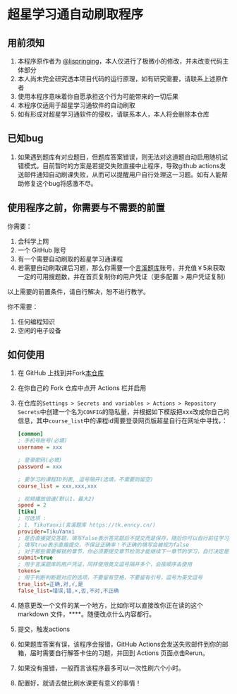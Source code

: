 # 超星学习通自动刷取程序

## 用前须知

1. 本程序原作者为 [@lispringing](https://github.com/lispringing)，本人仅进行了极微小的修改，并未改变代码主体部分
2. 本人尚未完全研究透本项目代码的运行原理，如有研究需要，请联系上述原作者
3. 使用本程序意味着你自愿承担这个行为可能带来的一切后果
4. 本程序仅适用于超星学习通软件的自动刷取
5. 如有形成对超星学习通软件的侵权，请联系本人，本人将会删除本仓库

## 已知bug

1. 如果遇到题库有对应题目，但题库答案错误，则无法对这道题自动启用随机试错模式。目前暂时的方案是若提交失败直接中止程序，导致github actions发送邮件通知自动刷课失败，从而可以提醒用户自行处理这一习题。如有人能帮助修复这个bug将感激不尽。

## 使用程序之前，你需要与不需要的前置

你需要：

1. 会科学上网
2. 一个 GitHub 账号
3. 有一个需要自动刷取的超星学习通课程
4. 若需要自动刷取课后习题，那么你需要一个[言溪题库](https://tk.enncy.cn/)账号，并充值￥5来获取一定的可用搜题数，并在首页复制你的用户凭证（更多配置 > 用户凭证复制）

以上需要的前置条件，请自行解决，恕不进行教学。

你不需要：

1. 任何编程知识
2. 空闲的电子设备

## 如何使用

1. 在 GitHub 上找到并Fork[本仓库](https://github.com/andyzhouty/SuperStar)
2. 在你自己的 Fork 仓库中点开 Actions 栏并启用
3. 在仓库的`Settings > Secrets and variables > Actions > Repository Secrets`中创建一个名为`CONFIG`的隐私量，并根据如下模版把xxx改成你自己的信息，其中`course_list`中的课程id需要登录网页版超星自行在网址中寻找，：

    ```ini
    [common]
    ; 手机号账号(必填)
    username = xxx

    ; 登录密码(必填)
    password = xxx

    ; 要学习的课程ID列表, 逗号隔开(选填，不需要则留空)
    course_list = xxx,xxx,xxx

    ; 视频播放倍速(默认1，最大2)
    speed = 2
    [tiku]
    ; 可选项 :
    ; 1. TikuYanxi(言溪题库 https://tk.enncy.cn/)
    provider=TikuYanxi
    ; 是否直接提交答题，填写false表示答完题后不提交而是保存，随后你可以自行前往学习通修改或提交
    ; 填写true表示直接提交，不保证正确率！不正确的填写会被视为false
    ; 对于那些需要解锁的章节，你必须要提交章节检测才能继续下一章节的学习，自行决定是否开启
    submit=true
    ; 用于言溪题库的用户凭证，同样使用英文逗号隔开多个，会按顺序去使用
    tokens=
    ; 用于判断判断题对应的选项，不要留有空格，不要留有引号，逗号为英文逗号
    true_list=正确,对,√,是
    false_list=错误,错,×,否,不对,不正确
    ```

4. 随意更改一个文件的某一个地方，比如你可以直接改你正在读的这个 markdown 文件，****。随便改点什么内容都行。
5. 提交，触发actions
6. 如果题库答案有误，该程序会报错，GitHub Actions会发送失败邮件到你的邮箱，届时需要自行解答卡住的习题，并回到 Actions 页面点击Rerun。
7. 如果没有报错，一般而言该程序最多可以一次性刷六个小时。
8. 配置好，就请去做比刷水课更有意义的事情！


